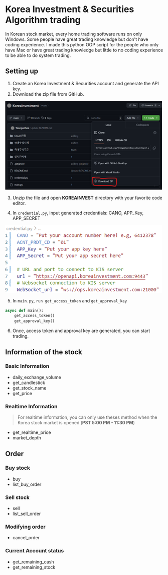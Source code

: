 # Korea Investment & Securities Algorithm trading
In Korean stock market, every home trading software runs on only Windows.
Some people have great trading knowledge but don't have coding experience.
I made this python OOP script for the people who only have Mac or have great trading knowledge but little to no coding experience to be able to do system trading.

## Setting up
1. Create an Korea Investment & Securities account and generate the API key.
2. Download the zip file from GitHub.

<img src="./readme-resource/1.png" width = 500/>

3. Unzip the file and open **KOREAINVEST** directory with your favorite code editor.

4. In `credential.py`, input generated credentials: CANO, APP_Key, APP_SECRET

<img src="./readme-resource/2.png" width = 500/>

5. In `main.py`, `run get_access_token` and `get_approval_key`

```python
async def main():
    get_access_token()
    get_approval_key()
```

6. Once, access token and approval key are generated, you can start trading.

## Information of the stock
### Basic Information
- daily_exchange_volume
- get_candlestick
- get_stock_name
- get_price
### Realtime Information
> For realtime information, you can only use theses method when the Korea stock market is opened (**PST 5:00 PM - 11:30 PM**)
- get_realtime_price
- market_depth

## Order
### Buy stock
- buy
- list_buy_order

### Sell stock
- sell
- list_sell_order

### Modifying order
- cancel_order

### Current Account status
- get_remaining_cash
- get_remaining_stock